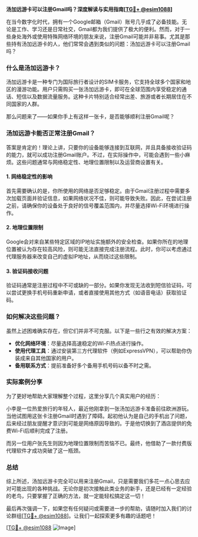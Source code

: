 **汤加远游卡可以注册Gmail吗？深度解读与实用指南[[TG💪+ @esim1088](https://t.me/s/esim1088)]**

在当今数字化时代，拥有一个Google邮箱（Gmail）账号几乎成了必备技能。无论是工作、学习还是日常社交，Gmail都为我们提供了极大的便利。然而，对于一些身处海外或使用特殊网络环境的朋友来说，注册Gmail可能并非易事。尤其是那些持有汤加远游卡的人，他们常常会遇到类似的问题：汤加远游卡可以注册Gmail吗？

### 什么是汤加远游卡？

汤加远游卡是一种专门为国际旅行者设计的SIM卡服务，它支持全球多个国家和地区的漫游功能。用户只需购买一张汤加远游卡，即可在全球范围内享受稳定的通话、短信以及数据流量服务。这种卡片特别适合经常出差、旅游或者长期居住在不同国家的人群。

那么问题来了——如果你手上有这样一张卡，是否能够顺利注册Gmail呢？

### 汤加远游卡能否正常注册Gmail？

答案是肯定的！理论上讲，只要你的设备能够连接到互联网，并且具备接收验证码的能力，就可以成功注册Gmail账户。不过，在实际操作中，可能会遇到一些小麻烦。这些问题通常与网络稳定性、地理位置限制以及运营商设置有关。

#### 1. 网络稳定性的影响

首先需要确认的是，你所使用的网络是否足够稳定。由于Gmail注册过程中需要多次加载页面并验证信息，如果网络状况不佳，则可能导致失败。因此，在尝试注册之前，请确保你的设备处于良好的信号覆盖范围内，并尽量选择Wi-Fi环境进行操作。

#### 2. 地理位置限制

Google会对来自某些特定区域的IP地址实施额外的安全检查。如果你所在的地理位置被认为存在较高风险，则可能无法直接完成注册流程。此时，你可以考虑通过代理服务器来改变自己的虚拟IP地址，从而绕过这些限制。

#### 3. 验证码接收问题

验证码通常是注册过程中不可或缺的一部分。如果你发现无法收到短信验证码，可以尝试更换手机号码重新申请，或者直接使用其他方式（如语音电话）获取验证码。

### 如何解决这些问题？

虽然上述困难确实存在，但它们并非不可克服。以下是一些行之有效的解决方案：

- **优化网络环境**：尽量选择高速稳定的Wi-Fi热点进行操作。
- **使用代理工具**：通过安装第三方代理软件（例如ExpressVPN），可以帮助你伪装成来自其他国家的用户。
- **备用联系方式**：提前准备好多个备用手机号码以备不时之需。

### 实际案例分享

为了更好地帮助大家理解整个过程，这里分享几个真实用户的经历：

小李是一位热爱旅行的年轻人，最近他刚拿到一张汤加远游卡准备前往欧洲游玩。当他试图用这张卡注册Gmail时遇到了障碍。起初他认为是自己的手机出了问题，后来经过朋友提醒才意识到可能是网络原因导致的。于是他切换到了酒店提供的免费Wi-Fi后顺利完成了注册。

而另一位用户张先生则因为地理位置限制而苦恼不已。最终，他借助了一款付费版代理软件才成功突破了这一瓶颈。

### 总结

综上所述，汤加远游卡完全可以用来注册Gmail，只是需要我们多花一点心思去应对可能出现的各种挑战。无论你是初次接触此类业务的新手，还是已经有一定经验的老鸟，只要掌握了正确的方法，就一定能轻松搞定这一切！

最后再次强调一下，如果您有任何疑问或需要进一步的帮助，请随时加入我们的讨论群组[[TG💪+ @esim1088](https://t.me/s/esim1088)]。让我们一起探索更多有趣的话题吧！

[[TG💪+ @esim1088](https://t.me/s/esim1088) ![Image](https://i.postimg.cc/4NQfJmqS/Snipaste-2025-05-13-00-14-12.png)]